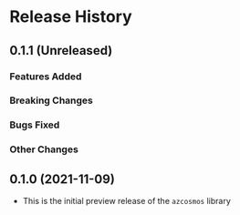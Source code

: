 # Release History

## 0.1.1 (Unreleased)

### Features Added

### Breaking Changes

### Bugs Fixed

### Other Changes

## 0.1.0 (2021-11-09)
* This is the initial preview release of the `azcosmos` library
